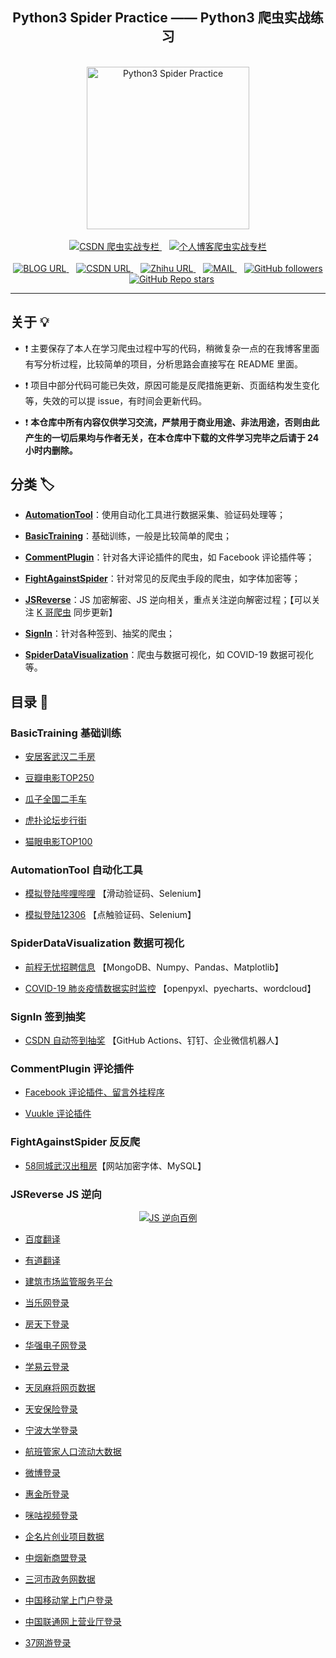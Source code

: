 <h2 align="center">Python3 Spider Practice —— Python3 爬虫实战练习</h2>
<br>
<div align="center">
    <a href="https://github.com/TRHX/Python3-Spider-Practice">
        <img alt="Python3 Spider Practice" src="https://cdn.jsdelivr.net/npm/simple-icons@5.8.1/icons/spyderide.svg" height="260" width="260"></img>
    </a>
</div>
<br>
<div align="center">
    <a href="https://itrhx.blog.csdn.net/category_9351278.html">
        <img alt="CSDN 爬虫实战专栏" src="https://img.shields.io/static/v1?label=CSDN%20%E7%88%AC%E8%99%AB%E5%AE%9E%E6%88%98%E4%B8%93%E6%A0%8F&message=%20&color=%23F91310&logo=SciPy&style=flat-square&logoColor=white">
    </a>&nbsp;&nbsp;
    <a href="https://www.itrhx.com/categories/Python3-%E5%AD%A6%E4%B9%A0%E7%AC%94%E8%AE%B0/%E7%88%AC%E8%99%AB%E5%AE%9E%E6%88%98/">
        <img alt="个人博客爬虫实战专栏" src="https://img.shields.io/static/v1?label=%E4%B8%AA%E4%BA%BA%E5%8D%9A%E5%AE%A2%E7%88%AC%E8%99%AB%E5%AE%9E%E6%88%98%E4%B8%93%E6%A0%8F&message=%20&color=%230077E6&logo=Spyder%20IDE&style=flat-square&logoColor=white">
    </a>
</div>
<br>
<div align="center">
    <a href="https://www.itrhx.com/">
        <img alt="BLOG URL" src="https://img.shields.io/static/v1?label=BLOG&message=%20&color=%23FBBC05&logo=hexo&style=flat-square&logoColor=white">
    </a>&nbsp;&nbsp;
    <a href="https://itrhx.blog.csdn.net/">
        <img alt="CSDN URL" src="https://img.shields.io/static/v1?label=CSDN&message=%20&color=%23F91310&logo=c&style=flat-square&logoColor=white">
    </a>&nbsp;&nbsp;
    <a href="https://www.zhihu.com/people/itrhx">
        <img alt="Zhihu URL" src="https://img.shields.io/static/v1?label=Zhihu&message=%20&color=%230077E6&logo=zhihu&style=flat-square&logoColor=white">
    </a>&nbsp;&nbsp;
    <a href="mailto:admin@itrhx.com">
        <img alt="MAIL" src="https://img.shields.io/static/v1?label=MAIL&message=%20&color=green2&logo=gmail&style=flat-square&logoColor=white">
    </a>&nbsp;&nbsp;
    <a href="https://github.com/TRHX/">
        <img alt="GitHub followers" src="https://img.shields.io/github/followers/TRHX?color=%23008B8B&label=Followers&logo=GitHub&style=flat-square">
    </a>&nbsp;&nbsp;
        <a href="https://github.com/TRHX/Python3-Spider-Practice">
        <img alt="GitHub Repo stars" src="https://img.shields.io/github/stars/TRHX/Python3-Spider-Practice?label=Stars&logo=GitHub&style=flat-square">
    </a>
</div>

---

## 关于 💡

- ❗ 主要保存了本人在学习爬虫过程中写的代码，稍微复杂一点的在我博客里面有写分析过程，比较简单的项目，分析思路会直接写在 README 里面。

- ❗ 项目中部分代码可能已失效，原因可能是反爬措施更新、页面结构发生变化等，失效的可以提 issue，有时间会更新代码。

- ❗ **本仓库中所有内容仅供学习交流，严禁用于商业用途、非法用途，否则由此产生的一切后果均与作者无关，在本仓库中下载的文件学习完毕之后请于 24 小时内删除。**

## 分类 🏷️

- **[AutomationTool](https://github.com/TRHX/Python3-Spider-Practice#automationtool-%E8%87%AA%E5%8A%A8%E5%8C%96%E5%B7%A5%E5%85%B7)**：使用自动化工具进行数据采集、验证码处理等；

- **[BasicTraining](https://github.com/TRHX/Python3-Spider-Practice#basictraining-%E5%9F%BA%E7%A1%80%E8%AE%AD%E7%BB%83)**：基础训练，一般是比较简单的爬虫；

- **[CommentPlugin](https://github.com/TRHX/Python3-Spider-Practice#commentplugin-%E8%AF%84%E8%AE%BA%E6%8F%92%E4%BB%B6)**：针对各大评论插件的爬虫，如 Facebook 评论插件等；

- **[FightAgainstSpider](https://github.com/TRHX/Python3-Spider-Practice#fightagainstspider-%E5%8F%8D%E5%8F%8D%E7%88%AC)**：针对常见的反爬虫手段的爬虫，如字体加密等；

- **[JSReverse](https://github.com/TRHX/Python3-Spider-Practice#jsreverse-js-%E9%80%86%E5%90%91)**：JS 加密解密、JS 逆向相关，重点关注逆向解密过程；【可以关注 [K 哥爬虫](https://blog.csdn.net/kdl_csdn) 同步更新】

- **[SignIn](https://github.com/TRHX/Python3-Spider-Practice#signin-%E7%AD%BE%E5%88%B0%E6%8A%BD%E5%A5%96)**：针对各种签到、抽奖的爬虫；

- **[SpiderDataVisualization](https://github.com/TRHX/Python3-Spider-Practice#spiderdatavisualization-%E6%95%B0%E6%8D%AE%E5%8F%AF%E8%A7%86%E5%8C%96)**：爬虫与数据可视化，如 COVID-19 数据可视化等。

## 目录 📑

### BasicTraining 基础训练

- [安居客武汉二手房](https://github.com/TRHX/Python3-Spider-Practice/tree/master/BasicTraining/anjuke)  

- [豆瓣电影TOP250](https://github.com/TRHX/Python3-Spider-Practice/tree/master/BasicTraining/douban-top250)

- [瓜子全国二手车](https://github.com/TRHX/Python3-Spider-Practice/tree/master/BasicTraining/guazi)

- [虎扑论坛步行街](https://github.com/TRHX/Python3-Spider-Practice/tree/master/BasicTraining/hupu)

- [猫眼电影TOP100](https://github.com/TRHX/Python3-Spider-Practice/tree/master/BasicTraining/maoyan-top100)  

### AutomationTool 自动化工具

- [模拟登陆哔哩哔哩](https://github.com/TRHX/Python3-Spider-Practice/tree/master/AutomationTool/bilibili-login)  【滑动验证码、Selenium】

- [模拟登陆12306](https://github.com/TRHX/Python3-Spider-Practice/tree/master/AutomationTool/12306-login)  【点触验证码、Selenium】

### SpiderDataVisualization 数据可视化

- [前程无忧招聘信息](https://github.com/TRHX/Python3-Spider-Practice/tree/master/SpiderDataVisualization/51job)  【MongoDB、Numpy、Pandas、Matplotlib】

- [COVID-19 肺炎疫情数据实时监控](https://github.com/TRHX/Python3-Spider-Practice/tree/master/SpiderDataVisualization/COVID-19)  【openpyxl、pyecharts、wordcloud】

### SignIn 签到抽奖

- [CSDN 自动签到抽奖](https://github.com/TRHX/Python3-Spider-Practice/tree/master/SignIn/csdn-sign-in)  【GitHub Actions、钉钉、企业微信机器人】

### CommentPlugin 评论插件

- [Facebook 评论插件、留言外挂程序](https://github.com/TRHX/Python3-Spider-Practice/tree/master/CommentPlugin/facebook-comments)

- [Vuukle 评论插件](https://github.com/TRHX/Python3-Spider-Practice/tree/master/CommentPlugin/vuukle-comments)

### FightAgainstSpider 反反爬

- [58同城武汉出租房](https://github.com/TRHX/Python3-Spider-Practice/tree/master/FightAgainstSpider/58tongcheng)【网站加密字体、MySQL】

### JSReverse JS 逆向

<div align="center">
    <a href="https://itrhx.blog.csdn.net/">
        <img alt="JS 逆向百例" src="https://img-blog.csdnimg.cn/a16576634bce467fb2c4fa143bb30f64.png"></img>
    </a>
</div>

- [百度翻译](https://github.com/TRHX/Python3-Spider-Practice/tree/master/JSReverse/fanyi_baidu_com)

- [有道翻译](https://github.com/TRHX/Python3-Spider-Practice/tree/master/JSReverse/fanyi_youdao_com)

- [建筑市场监管服务平台](https://github.com/TRHX/Python3-Spider-Practice/tree/master/JSReverse/jzsc_mohurd_gov_cn)

- [当乐网登录](https://github.com/TRHX/Python3-Spider-Practice/tree/master/JSReverse/oauth_d_cn)

- [房天下登录](https://github.com/TRHX/Python3-Spider-Practice/tree/master/JSReverse/passport_fang_com)

- [华强电子网登录](https://github.com/TRHX/Python3-Spider-Practice/tree/master/JSReverse/passport_hqew_com)

- [学易云登录](https://github.com/TRHX/Python3-Spider-Practice/tree/master/JSReverse/passport_xueyiyun_com)

- [天凤麻将网页数据](https://github.com/TRHX/Python3-Spider-Practice/tree/master/JSReverse/tenhou_net)

- [天安保险登录](https://github.com/TRHX/Python3-Spider-Practice/tree/master/JSReverse/tianaw_95505_cn)

- [宁波大学登录](https://github.com/TRHX/Python3-Spider-Practice/tree/master/JSReverse/uis_nbu_edu_cn)

- [航班管家人口流动大数据](https://github.com/TRHX/Python3-Spider-Practice/tree/master/JSReverse/unicom_trip_133_cn)

- [微博登录](https://github.com/TRHX/Python3-Spider-Practice/tree/master/JSReverse/weibo_com)

- [惠金所登录](https://github.com/TRHX/Python3-Spider-Practice/tree/master/JSReverse/www_hfax_com)

- [咪咕视频登录](https://github.com/TRHX/Python3-Spider-Practice/tree/master/JSReverse/www_miguvideo_com)

- [企名片创业项目数据](https://github.com/TRHX/Python3-Spider-Practice/tree/master/JSReverse/www_qimingpian_cn)

- [中烟新商盟登录](https://github.com/TRHX/Python3-Spider-Practice/tree/master/JSReverse/www_xinshangmeng_com)

- [三河市政务网数据](https://github.com/TRHX/Python3-Spider-Practice/tree/master/JSReverse/zwfw_san-he_gov_cn)

- [中国移动掌上门户登录](https://github.com/TRHX/Python3-Spider-Practice/tree/master/JSReverse/wap_10086_cn)

- [中国联通网上营业厅登录](https://github.com/TRHX/Python3-Spider-Practice/tree/master/JSReverse/uac_10010_com)

- [37网游登录](https://github.com/TRHX/Python3-Spider-Practice/tree/master/JSReverse/www_37_com)
